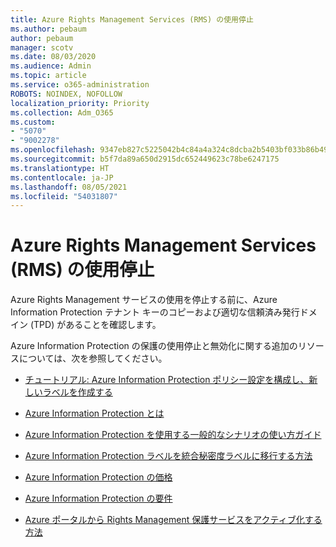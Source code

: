 ```yaml
---
title: Azure Rights Management Services (RMS) の使用停止
ms.author: pebaum
author: pebaum
manager: scotv
ms.date: 08/03/2020
ms.audience: Admin
ms.topic: article
ms.service: o365-administration
ROBOTS: NOINDEX, NOFOLLOW
localization_priority: Priority
ms.collection: Adm_O365
ms.custom:
- "5070"
- "9002278"
ms.openlocfilehash: 9347eb827c5225042b4c84a4a324c8dcba2b5403bf033b86b498047ba696bfce
ms.sourcegitcommit: b5f7da89a650d2915dc652449623c78be6247175
ms.translationtype: HT
ms.contentlocale: ja-JP
ms.lasthandoff: 08/05/2021
ms.locfileid: "54031807"
---
```

# <a name="decommission-azure-rights-management-service-rms"></a>Azure Rights Management Services (RMS) の使用停止

Azure Rights Management サービスの使用を停止する前に、Azure Information Protection テナント キーのコピーおよび適切な信頼済み発行ドメイン (TPD) があることを確認します。

Azure Information Protection の保護の使用停止と無効化に関する追加のリソースについては、次を参照してください。

- [チュートリアル: Azure Information Protection ポリシー設定を構成し、新しいラベルを作成する](https://docs.microsoft.com/azure/information-protection/get-started/infoprotect-quick-start-tutorial)
- [Azure Information Protection とは](https://docs.microsoft.com/azure/information-protection/what-is-information-protection)
- [Azure Information Protection を使用する一般的なシナリオの使い方ガイド](https://docs.microsoft.com/azure/information-protection/how-to-guides)  
    
- [Azure Information Protection ラベルを統合秘密度ラベルに移行する方法](https://docs.microsoft.com/azure/information-protection/configure-policy-migrate-labels)  
    
- [Azure Information Protection の価格](https://azure.microsoft.com/pricing/details/information-protection)  
    
- [Azure Information Protection の要件](https://docs.microsoft.com/azure/information-protection/get-started/requirements)  
    
- [Azure ポータルから Rights Management 保護サービスをアクティブ化する方法](https://docs.microsoft.com/azure/information-protection/deploy-use/activate-azure)